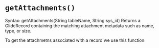 # `getAttachments()`

Syntax: getAttachments(String tableName, String sys_id)
Returns a GlideRecord containing the matching attachment metadata such as name, type, or size.


To get the attachmetns associated with a record we use this function
